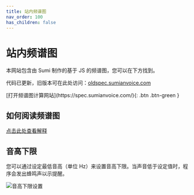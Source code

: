 ```yaml
---
title: 站内频谱图
nav_order: 100
has_children: false
---
```

# 站内频谱图
本网站包含由 Sumi 制作的基于 JS 的频谱图，您可以在下方找到。

代码已更新，旧版本可在此处访问：[oldspec.sumianvoice.com](https://oldspec.sumianvoice.com/)

<span class="fs-8">
[打开频谱图计算网站](https://spec.sumianvoice.com/){: .btn .btn-green }
</span>

## 如何阅读频谱图
[点击此处查看解释](https://transvoice-wiki.mtf.wiki/translate/zh_Hans/other-resources/spectrograms)


## 音高下限
您可以通过设定最低音高（单位 Hz）来设置音高下限。当声音低于设定值时，程序会发出蜂鸣声以示提醒。

![音高下限设置](/img/pitch_floor.png)
